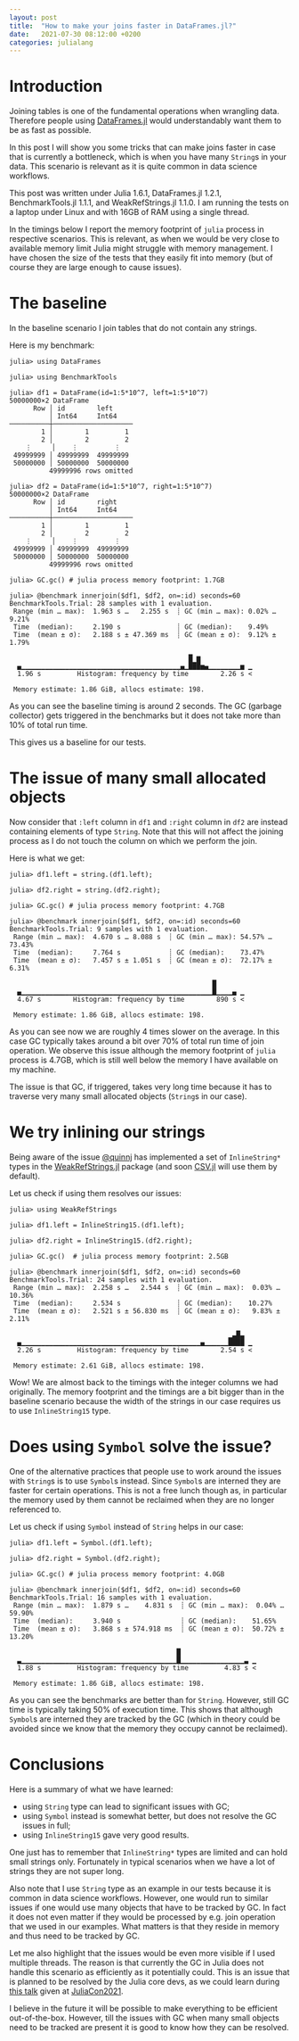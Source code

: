 ```yaml
---
layout: post
title:  "How to make your joins faster in DataFrames.jl?"
date:   2021-07-30 08:12:00 +0200
categories: julialang
---
```


# Introduction

Joining tables is one of the fundamental operations when wrangling data.
Therefore people using [DataFrames.jl][df] would understandably want them
to be as fast as possible.

In this post I will show you some tricks that can make joins faster in case
that is currently a bottleneck, which is when you have many `String`s in your
data. This scenario is relevant as it is quite common in data science workflows.

This post was written under Julia 1.6.1, DataFrames.jl 1.2.1, BenchmarkTools.jl
1.1.1, and WeakRefStrings.jl 1.1.0. I am running the tests on a laptop
under Linux and with 16GB of RAM using a single thread.

In the timings below I report the memory footprint of `julia` process in
respective scenarios. This is relevant, as when we would be very close to
available memory limit Julia might struggle with memory management. I have
chosen the size of the tests that they easily fit into memory (but of course
they are large enough to cause issues).

# The baseline

In the baseline scenario I join tables that do not contain any strings.

Here is my benchmark:

```
julia> using DataFrames

julia> using BenchmarkTools

julia> df1 = DataFrame(id=1:5*10^7, left=1:5*10^7)
50000000×2 DataFrame
      Row │ id        left
          │ Int64     Int64
──────────┼────────────────────
        1 │        1         1
        2 │        2         2
    ⋮     │    ⋮         ⋮
 49999999 │ 49999999  49999999
 50000000 │ 50000000  50000000
          49999996 rows omitted

julia> df2 = DataFrame(id=1:5*10^7, right=1:5*10^7)
50000000×2 DataFrame
      Row │ id        right
          │ Int64     Int64
──────────┼────────────────────
        1 │        1         1
        2 │        2         2
    ⋮     │    ⋮         ⋮
 49999999 │ 49999999  49999999
 50000000 │ 50000000  50000000
          49999996 rows omitted

julia> GC.gc() # julia process memory footprint: 1.7GB

julia> @benchmark innerjoin($df1, $df2, on=:id) seconds=60
BenchmarkTools.Trial: 28 samples with 1 evaluation.
 Range (min … max):  1.963 s …   2.255 s  ┊ GC (min … max): 0.02% … 9.21%
 Time  (median):     2.190 s              ┊ GC (median):    9.49%
 Time  (mean ± σ):   2.188 s ± 47.369 ms  ┊ GC (mean ± σ):  9.12% ± 1.79%

                                             █ ▆
  ▄▁▁▁▁▁▁▁▁▁▁▁▁▁▁▁▁▁▁▁▁▁▁▁▁▁▁▁▁▁▁▁▁▁▁▁▁▁▁▁▁▄▁███▅▄▁▁▁▁▁▁▁▁▅ ▁
  1.96 s         Histogram: frequency by time        2.26 s <

 Memory estimate: 1.86 GiB, allocs estimate: 198.
```

As you can see the baseline timing is around 2 seconds. The GC
(garbage collector) gets triggered in the benchmarks but it does not take more
than 10% of total run time.

This gives us a baseline for our tests.

# The issue of many small allocated objects

Now consider that `:left` column in `df1` and `:right` column in `df2` are
instead containing elements of type `String`. Note that this will not affect
the joining process as I do not touch the column on which we perform the join.

Here is what we get:

```
julia> df1.left = string.(df1.left);

julia> df2.right = string.(df2.right);

julia> GC.gc() # julia process memory footprint: 4.7GB

julia> @benchmark innerjoin($df1, $df2, on=:id) seconds=60
BenchmarkTools.Trial: 9 samples with 1 evaluation.
 Range (min … max):  4.670 s … 8.088 s  ┊ GC (min … max): 54.57% … 73.43%
 Time  (median):     7.764 s            ┊ GC (median):    73.47%
 Time  (mean ± σ):   7.457 s ± 1.051 s  ┊ GC (mean ± σ):  72.17% ±  6.31%

                                                   █
  ▄▁▁▁▁▁▁▁▁▁▁▁▁▁▁▁▁▁▁▁▁▁▁▁▁▁▁▁▁▁▁▁▁▁▁▁▁▁▁▁▁▁▁▁▁▁▁▁▁█▁▁▁▁▄ ▁
  4.67 s        Histogram: frequency by time        890 s <

 Memory estimate: 1.86 GiB, allocs estimate: 198.
```

As you can see now we are roughly 4 times slower on the average. In this case GC
typically takes around a bit over 70% of total run time of join operation. We
observe this issue although the memory footprint of `julia` process is 4.7GB,
which is still well below the memory I have available on my machine.

The issue is that GC, if triggered, takes very long time because it has to
traverse very many small allocated objects (`String`s in our case).

# We try inlining our strings

Being aware of the issue [@quinnj][qj] has implemented a set of `InlineString*`
types in the [WeakRefStrings.jl][wrs] package (and soon [CSV.jl][csv] will use
them by default).

Let us check if using them resolves our issues:

```
julia> using WeakRefStrings

julia> df1.left = InlineString15.(df1.left);

julia> df2.right = InlineString15.(df2.right);

julia> GC.gc()  # julia process memory footprint: 2.5GB

julia> @benchmark innerjoin($df1, $df2, on=:id) seconds=60
BenchmarkTools.Trial: 24 samples with 1 evaluation.
 Range (min … max):  2.258 s …   2.544 s  ┊ GC (min … max):  0.03% … 10.36%
 Time  (median):     2.534 s              ┊ GC (median):    10.27%
 Time  (mean ± σ):   2.521 s ± 56.830 ms  ┊ GC (mean ± σ):   9.83% ±  2.11%

                                                       ▁▃█▃
  ▄▁▁▁▁▁▁▁▁▁▁▁▁▁▁▁▁▁▁▁▁▁▁▁▁▁▁▁▁▁▁▁▁▁▁▁▁▁▁▁▁▁▁▁▁▁▄▁▁▁▁▁▁████ ▁
  2.26 s         Histogram: frequency by time        2.54 s <

 Memory estimate: 2.61 GiB, allocs estimate: 198.
```

Wow! We are almost back to the timings with the integer columns we had
originally. The memory footprint and the timings are a bit bigger than in the
baseline scenario because the width of the strings in our case requires us to
use `InlineString15` type.

# Does using `Symbol` solve the issue?

One of the alternative practices that people use to work around the issues with
`String`s is to use `Symbol`s instead. Since `Symbol`s are interned they are
faster for certain operations. This is not a free lunch though as, in particular
the memory used by them cannot be reclaimed when they are no longer referenced to.

Let us check if using `Symbol` instead of `String` helps in our case:

```
julia> df1.left = Symbol.(df1.left);

julia> df2.right = Symbol.(df2.right);

julia> GC.gc() # julia process memory footprint: 4.0GB

julia> @benchmark innerjoin($df1, $df2, on=:id) seconds=60
BenchmarkTools.Trial: 16 samples with 1 evaluation.
 Range (min … max):  1.879 s …    4.831 s  ┊ GC (min … max):  0.04% … 59.90%
 Time  (median):     3.940 s               ┊ GC (median):    51.65%
 Time  (mean ± σ):   3.868 s ± 574.918 ms  ┊ GC (mean ± σ):  50.72% ± 13.20%

                                          █
  ▃▁▁▁▁▁▁▁▁▁▁▁▁▁▁▁▁▁▁▁▁▁▁▁▁▁▁▁▁▁▁▁▁▁▁▁▁▁▁▁█▁▁▁▁▁▁▁▁▁▁▁▁▁▁▁▁▃ ▁
  1.88 s         Histogram: frequency by time         4.83 s <

 Memory estimate: 1.86 GiB, allocs estimate: 198.
```

As you can see the benchmarks are better than for `String`. However, still
GC time is typically taking 50% of execution time. This shows that although
`Symbol`s are interned they are tracked by the GC (which in theory could be
avoided since we know that the memory they occupy cannot be reclaimed).

# Conclusions

Here is a summary of what we have learned:
* using `String` type can lead to significant issues with GC;
* using `Symbol` instead is somewhat better, but does not resolve the GC issues
  in full;
* using `InlineString15` gave very good results.

One just has to remember that `InlineString*` types are limited and can hold
small strings only. Fortunately in typical scenarios when we have a lot of
strings they are not super long.

Also note that I use `String` type as an example in our tests because it is
common in data science workflows. However, one would run to similar issues if
one would use many objects that have to be tracked by GC. In fact it does not
even matter if they would be processed by e.g. join operation that we used in
our examples. What matters is that they reside in memory and thus need to be
tracked by GC.

Let me also highlight that the issues would be even more visible if I used
multiple threads. The reason is that currently the GC in Julia does not handle
this scenario as efficiently as it potentially could. This is an issue that is
planned to be resolved by the Julia core devs, as we could learn during
[this talk][talk] given at [JuliaCon2021][jc].

I believe in the future it will be possible to make everything to be efficient
out-of-the-box. However, till the issues with GC when many small objects need
to be tracked are present it is good to know how they can be resolved.

[df]: https://github.com/JuliaData/DataFrames.jl
[qj]: https://github.com/quinnj
[talk]: https://www.youtube.com/watch?v=IlFVwabDh6Q
[csv]: https://github.com/JuliaData/CSV.jl
[wrs]: https://github.com/JuliaData/WeakRefStrings.jl
[jc]: https://juliacon.org/2021/
